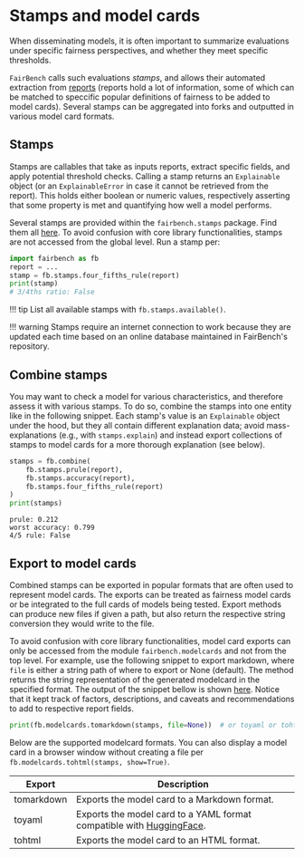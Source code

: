 # Stamps and model cards

When disseminating models, it is often important to summarize
evaluations under specific fairness perspectives, and whether
they meet specific thresholds. 

`FairBench` calls such evaluations *stamps*, and allows their
automated extraction from [reports](../basics/reports.md) (reports hold a lot of 
information, some of which can be matched to speccific popular
definitions of fairness to be added to model cards). Several
stamps can be aggregated into forks 
and outputted in various model card formats.


## Stamps
Stamps are callables that take as inputs reports,
extract specific fields, and apply potential threshold
checks. Calling a stamp returns an `Explainable` object
(or an `ExplainableError` in case it cannot be retrieved
from the report).  This holds either boolean or numeric values, 
respectively asserting that some property is met and quantifying how
well a model performs.

Several stamps are provided within the `fairbench.stamps`
package. Find them all [here](../record/stamps.md).
To avoid confusion with core library functionalities,
stamps are not accessed from the global level. Run
a stamp per:

```python
import fairbench as fb
report = ...
stamp = fb.stamps.four_fifths_rule(report)
print(stamp)
# 3/4ths ratio: False
```

!!! tip
    List all available stamps with `fb.stamps.available()`.

!!! warning
    Stamps require an internet connection to work
    because they are updated each time based on an 
    online database maintained in FairBench's repository.

## Combine stamps
You may want to check a model for various characteristics,
and therefore assess it with various stamps.
To do so, combine the stamps into one entity like in the following
snippet. Each stamp's value is an `Explainable` object
under the hood, but they all contain different explanation data;
avoid mass-explanations (e.g., with `stamps.explain`)
and instead export collections of stamps to model cards 
for a more thorough explanation (see below). 

```python
stamps = fb.combine(
    fb.stamps.prule(report),
    fb.stamps.accuracy(report),
    fb.stamps.four_fifths_rule(report)
)
print(stamps)
```

```
prule: 0.212
worst accuracy: 0.799
4/5 rule: False
```

## Export to model cards
Combined stamps can be exported in popular formats 
that are often used to represent model cards. The
exports can be treated as fairness model
cards or be integrated to the full cards of models
being tested. Export methods can produce new 
files if given a path, but also return the respective
string conversion they would write to the file.

To avoid confusion with core library functionalities,
model card exports can only be accessed from 
the module `fairbench.modelcards` and not from the
top level. For example, use the following snippet to
export markdown, where `file` is either a string path
of where to export or None (default). The method
returns the string representation of the generated
modelcard in the specified format.
The output of the snippet bellow 
is shown [here](../images/example_modelcard.md).
Notice that it kept track of factors,
descriptions, and caveats and recommendations 
to add to respective report fields.

```python
print(fb.modelcards.tomarkdown(stamps, file=None))  # or toyaml or tohtml
```

Below are the supported modelcard formats. 
You can also display a model card in a browser window
without creating a file per `fb.modelcards.tohtml(stamps, show=True)`.

| Export     | Description                                  |
|------------|----------------------------------------------|
| tomarkdown | Exports the model card to a Markdown format. |
| toyaml     | Exports the model card to a YAML format compatible with [HuggingFace](https://huggingface.co/docs/hub/en/model-cards).    |
| tohtml     | Exports the model card to an HTML format.    |
